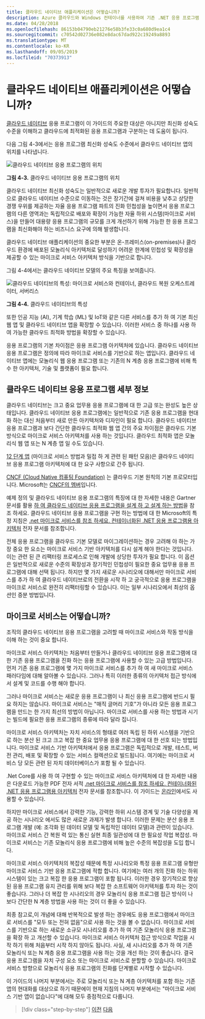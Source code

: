 ```yaml
---
title: 클라우드 네이티브 애플리케이션은 어떻습니까?
description: Azure 클라우드와 Windows 컨테이너를 사용하여 기존 .NET 응용 프로그램 최신화 | 클라우드 네이티브 응용 프로그램의 경우는 어떨까요?
ms.date: 04/28/2018
ms.openlocfilehash: 86153b04790eb21276e58b3fe33c0a680d9ea1c4
ms.sourcegitcommit: c70542d02736e082e8dac67dad922c19249a8893
ms.translationtype: MT
ms.contentlocale: ko-KR
ms.lasthandoff: 09/05/2019
ms.locfileid: "70373913"
---
```

# <a name="what-about-cloud-native-applications"></a>클라우드 네이티브 애플리케이션은 어떻습니까?

[클라우드 네이티브](https://azure.microsoft.com/overview/cloudnative/) 응용 프로그램이 이 가이드의 주요한 대상은 아니지만 최신화 성숙도 수준을 이해하고 클라우드에 최적화된 응용 프로그램과 구분하는 데 도움이 됩니다.

다음 그림 4-3에서는 응용 프로그램 최신화 성숙도 수준에서 클라우드 네이티브 앱의 위치를 나타냅니다.

![클라우드 네이티브 응용 프로그램의 위치](./media/image3.png)

**그림 4-3.** 클라우드 네이티브 응용 프로그램의 위치

클라우드 네이티브 최신화 성숙도는 일반적으로 새로운 개발 투자가 필요합니다. 일반적으로 클라우드 네이티브 수준으로 이동하는 것은 장기간에 걸쳐 비용을 낮추고 상당한 경쟁 우위를 제공하는 자율 응용 프로그램 파트의 진화 민첩성을 높이면서 응용 프로그램의 다른 영역과는 독립적으로 배포와 확장이 가능한 자율 하위 시스템(마이크로 서비스)을 만들어 대용량 응용 프로그램의 규모를 크게 개선하기 위해 가능한 한 응용 프로그램을 최신화해야 하는 비즈니스 요구에 의해 발생합니다.

클라우드 네이티브 애플리케이션의 중요한 부분은 온-프레미스(on-premises)나 클라우드 환경에 배포된 모놀리식 아키텍처로 달성하기 어려운 한계에 민첩성 및 확장성을 제공할 수 있는 마이크로 서비스 아키텍처 방식을 기반으로 합니다.

그림 4-4에서는 클라우드 네이티브 모델의 주요 특징을 보여줍니다.

![클라우드 네이티브의 특성: 마이크로 서비스와 컨테이너, 클라우드 복원 오케스트레이터, 서버리스](./media/image4.png)

**그림 4-4.** 클라우드 네이티브의 특성

또한 인공 지능 (AI), 기계 학습 (ML) 및 IoT와 같은 다른 서비스를 추가 하 여 기본 최신 웹 앱 및 클라우드 네이티브 앱을 확장할 수 있습니다. 이러한 서비스 중 하나를 사용 하 여 가능한 클라우드 최적화 방법을 확장할 수 있습니다.

응용 프로그램의 기본 차이점은 응용 프로그램 아키텍처에 있습니다. 클라우드 네이티브 응용 프로그램은 정의에 따라 마이크로 서비스를 기반으로 하는 앱입니다. 클라우드 네이티브 앱에는 모놀리식 웹 응용 프로그램 또는 기존의 N 계층 응용 프로그램에 비해 특수 한 아키텍처, 기술 및 플랫폼이 필요 합니다.

## <a name="cloud-native-applications-details"></a>클라우드 네이티브 응용 프로그램 세부 정보

클라우드 네이티브는 크고 중요 업무용 응용 프로그램에 대 한 고급 또는 완성도 높은 상태입니다. 클라우드 네이티브 응용 프로그램에는 일반적으로 기존 응용 프로그램을 현대화 하는 대신 처음부터 새로 만든 아키텍처와 디자인이 필요 합니다. 클라우드 네이티브 응용 프로그램과 보다 간단한 클라우드 최적화 웹 앱 간의 주요 차이점은 클라우드 기본 방식으로 마이크로 서비스 아키텍처를 사용 하는 것입니다. 클라우드 최적화 앱은 모놀리식 웹 앱 또는 N 계층 앱 일 수도 있습니다.

[12 단계 앱](https://12factor.net/) (마이크로 서비스 방법과 밀접 하 게 관련 된 패턴 모음)은 클라우드 네이티브 응용 프로그램 아키텍처에 대 한 요구 사항으로 간주 됩니다.

[CNCF (Cloud Native 컴퓨팅 Foundation)](https://www.cncf.io/) 는 클라우드 기본 원칙의 기본 프로모터입니다. Microsoft는 [CNCF의 멤버](https://azure.microsoft.com/blog/announcing-cncf/)입니다.

예제 정의 및 클라우드 네이티브 응용 프로그램의 특징에 대 한 자세한 내용은 Gartner 문서를 활용 [하 여 클라우드 네이티브 응용 프로그램을 설계 하 고 설계 하는 방법](https://www.gartner.com/doc/3181919/architect-design-cloudnative-applications)을 참조 하세요. 클라우드 네이티브 응용 프로그램을 구현 하는 방법에 대 한 Microsoft의 특정 지침은 [.net 마이크로 서비스를 참조 하세요. 컨테이너화된 .NET 응용 프로그램용 아키텍처](https://aka.ms/microservicesebook) 전자 문서를 참조합니다.

전체 응용 프로그램을 클라우드 기본 모델로 마이그레이션하는 경우 고려해 야 하는 가장 중요 한 요소는 마이크로 서비스 기반 아키텍처를 다시 설계 해야 한다는 것입니다. 이는 관련 된 큰 리팩터링 프로세스로 인해 개발에 상당한 투자가 필요 합니다. 이 옵션은 일반적으로 새로운 수준의 확장성과 장기적인 민첩성이 필요한 중요 업무용 응용 프로그램에 대해 선택 됩니다. 하지만 몇 가지 새로운 시나리오에 대해서만 마이크로 서비스를 추가 하 여 클라우드 네이티브로의 전환을 시작 하 고 궁극적으로 응용 프로그램을 마이크로 서비스로 완전히 리팩터링할 수 있습니다. 이는 일부 시나리오에서 최상의 옵션인 증분 방법입니다.

## <a name="what-about-microservices"></a>마이크로 서비스는 어떻습니까?

조직의 클라우드 네이티브 응용 프로그램을 고려할 때 마이크로 서비스와 작동 방식을 이해 하는 것이 중요 합니다.

마이크로 서비스 아키텍처는 처음부터 만들거나 클라우드 네이티브 응용 프로그램에 대 한 기존 응용 프로그램을 진화 하는 응용 프로그램에 사용할 수 있는 고급 방법입니다. 먼저 기존 응용 프로그램에 몇 가지 마이크로 서비스를 추가 하 여 새 마이크로 서비스 패러다임에 대해 알아볼 수 있습니다. 그러나 특히 이러한 종류의 아키텍처 접근 방식에서 설계 및 코드를 수행 해야 합니다.

그러나 마이크로 서비스는 새로운 응용 프로그램이 나 최신 응용 프로그램에 반드시 필요 하지는 않습니다. 마이크로 서비스는 "매직 글머리 기호"가 아니라 모든 응용 프로그램을 만드는 한 가지 최선의 방법이 아닙니다. 마이크로 서비스를 사용 하는 방법과 시기는 빌드에 필요한 응용 프로그램의 종류에 따라 달라 집니다.

마이크로 서비스 아키텍처는 자치 서비스의 형태로 여러 독립 된 하위 시스템을 기반으로 하는 분산 된 크고 크고 복잡 한 중요 업무용 응용 프로그램에 대 한 선호 되는 방법입니다. 마이크로 서비스 기반 아키텍처에서 응용 프로그램은 독립적으로 개발, 테스트, 버전 관리, 배포 및 확장할 수 있는 서비스 컬렉션으로 빌드됩니다. 여기에는 마이크로 서비스 당 모든 관련 된 자치 데이터베이스가 포함 될 수 있습니다.

.Net Core를 사용 하 여 구현할 수 있는 마이크로 서비스 아키텍처에 대 한 자세한 내용은 다운로드 가능한 PDF 전자 서적 [.net 마이크로 서비스를 참조 하세요. 컨테이너화된 .NET 응용 프로그램용 아키텍처](https://aka.ms/microservicesebook) 전자 문서를 참조합니다. 이 가이드는 [온라인](../../microservices/index.md)에서도 사용할 수 있습니다.

하지만 마이크로 서비스에서 강력한 기능, 강력한 하위 시스템 경계 및 기술 다양성을 제공 하는 시나리오 에서도 많은 새로운 과제가 발생 합니다. 이러한 문제는 분산 응용 프로그램 개발 (예: 조각화 된 데이터 모델 및 독립적인 데이터 모델)과 관련이 있습니다. 마이크로 서비스 간 복원 력 있는 통신 실현 최종 일관성에 대 한 필요성 작업 복잡성. 마이크로 서비스는 기존 모놀리식 응용 프로그램에 비해 높은 수준의 복잡성을 도입 합니다.

마이크로 서비스 아키텍처의 복잡성 때문에 특정 시나리오와 특정 응용 프로그램 유형만 마이크로 서비스 기반 응용 프로그램에 적합 합니다. 여기에는 여러 개의 진화 하는 하위 시스템이 있는 크고 복잡 한 응용 프로그램이 포함 됩니다. 이러한 경우 장기적으로 향상 된 응용 프로그램 유지 관리를 위해 보다 복잡 한 소프트웨어 아키텍처를 투자 하는 것이 좋습니다. 그러나 더 복잡 한 시나리오의 경우 모놀리식 응용 프로그램 접근 방식이 나 보다 간단한 N 계층 방법을 사용 하는 것이 더 좋을 수 있습니다.

최종 참고로,이 개념에 대해 반복적으로 발생 하는 경우에도 응용 프로그램에서 마이크로 서비스를 "모두 또는 전혀 없음"으로 사용 하는 것을 볼 수 없습니다. 마이크로 서비스를 기반으로 하는 새로운 소규모 시나리오를 추가 하 여 기존 모놀리식 응용 프로그램을 확장 하 고 개선할 수 있습니다. 마이크로 서비스 아키텍처 접근 방식으로 작업을 시작 하기 위해 처음부터 시작 하지 않아도 됩니다. 사실, 새 시나리오를 추가 하 여 기존 모놀리식 또는 N 계층 응용 프로그램을 사용 하는 것을 개선 하는 것이 좋습니다. 결국 응용 프로그램을 자치 구성 요소 또는 마이크로 서비스로 분할할 수 있습니다. 마이크로 서비스 방향으로 모놀리식 응용 프로그램의 진화를 단계별로 시작할 수 있습니다.

이 가이드의 나머지 부분에서는 주로 모놀리식 또는 N 계층 아키텍처를 포함 하는 기존 앱의 현대화를 대상으로 하기 때문에이 현재 지침의 나머지 부분에서는 "마이크로 서비스 기반 앱이 없습니다"에 대해 모두 중점적으로 다룹니다.

> [!div class="step-by-step"]
> [이전](microsoft-technologies-in-cloud-optimized-applications.md)
> [다음](deploy-existing-net-apps-as-windows-containers.md)
